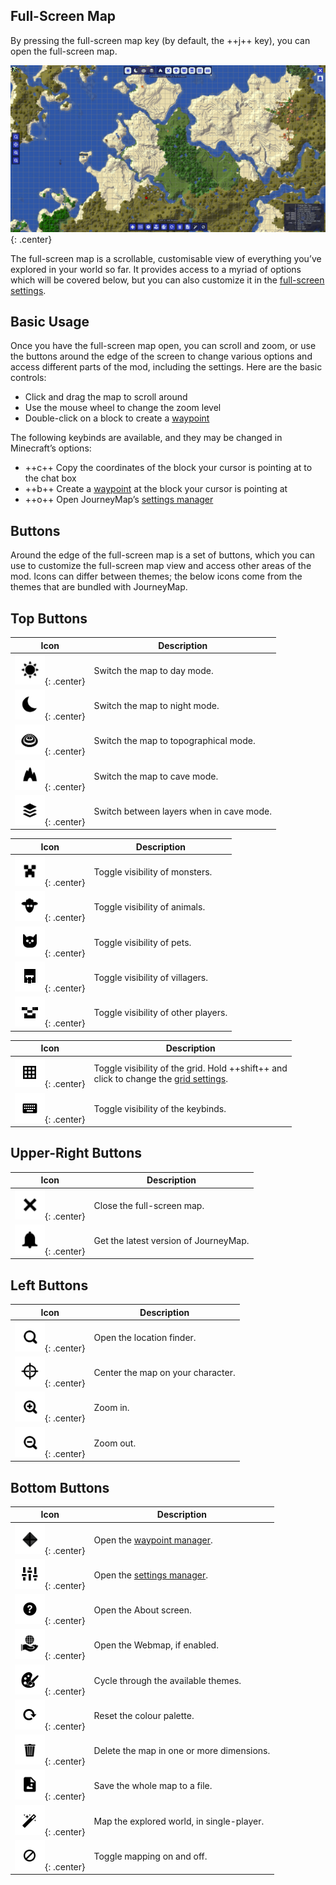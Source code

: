 ## **Full-Screen Map**

By pressing the full-screen map key (by default, the ++j++ key), you can open the full-screen map.

![Full-Screen](../img/full-screen.png){: .center}

The full-screen map is a scrollable, customisable view of everything you’ve explored in your world so far. It provides access to a myriad of options which will be covered below, but you can also customize it in the [full-screen settings](settings/full-screen-map.md).

## **Basic Usage**

Once you have the full-screen map open, you can scroll and zoom, or use the buttons around the edge of the screen to change various options and access different parts of the mod, including the settings. Here are the basic controls:

- Click and drag the map to scroll around
- Use the mouse wheel to change the zoom level
- Double-click on a block to create a [waypoint](waypoints.md)

The following keybinds are available, and they may be changed in Minecraft’s options:

- ++c++ Copy the coordinates of the block your cursor is pointing at to the chat box
- ++b++ Create a [waypoint](waypoints.md) at the block your cursor is pointing at
- ++o++ Open JourneyMap’s [settings manager](settings/overview.md)

## **Buttons**

Around the edge of the full-screen map is a set of buttons, which you can use to customize the full-screen map view and access other areas of the mod. Icons can differ between themes; the below icons come from the themes that are bundled with JourneyMap.

## **Top Buttons**

| Icon                                          | Description                              |
|-----------------------------------------------|------------------------------------------|
| ![Day](../img/icons/day.png){: .center}       | Switch the map to day mode.              |
| ![Night](../img/icons/night.png){: .center}   | Switch the map to night mode.            |
| ![Topo](../img/icons/topo.png){: .center}     | Switch the map to topographical mode.    |
| ![Caves](../img/icons/caves.png){: .center}   | Switch the map to cave mode.             |
| ![Layers](../img/icons/layers.png){: .center} | Switch between layers when in cave mode. |

| Icon                                                | Description                         |
|-----------------------------------------------------|-------------------------------------|
| ![Monsters](../img/icons/monsters.png){: .center}   | Toggle visibility of monsters.      |
| ![Animals](../img/icons/animals.png){: .center}     | Toggle visibility of animals.       |
| ![Pets](../img/icons/pets.png){: .center}           | Toggle visibility of pets.          |
| ![Villagers](../img/icons/villagers.png){: .center} | Toggle visibility of villagers.     |
| ![Players](../img/icons/players.png){: .center}     | Toggle visibility of other players. |

| Icon                                      | Description                                                                                                  |
|-------------------------------------------|--------------------------------------------------------------------------------------------------------------|
| ![Grid](../img/icons/grid.png){: .center} | Toggle visibility of the grid. Hold ++shift++ and <br>click to change the [grid settings](settings/grid.md). |
| ![Keys](../img/icons/keys.png){: .center} | Toggle visibility of the keybinds.                                                                           |

## **Upper-Right Buttons**

| Icon                                        | Description                           |
|---------------------------------------------|---------------------------------------|
| ![Close](../img/icons/close.png){: .center} | Close the full-screen map.            |
| ![Alert](../img/icons/alert.png){: .center} | Get the latest version of JourneyMap. |

## **Left Buttons**

| Icon                                             | Description                       |
|--------------------------------------------------|-----------------------------------|
| ![Search](../img/icons/search.png){: .center}    | Open the location finder.         |
| ![Follow](../img/icons/follow.png){: .center}    | Center the map on your character. |
| ![Zoom-In](../img/icons/zoomin.png){: .center}   | Zoom in.                          |
| ![Zoom-Out](../img/icons/zoomout.png){: .center} | Zoom out.                         |

## **Bottom Buttons**

| Icon                                                | Description                                        |
|-----------------------------------------------------|----------------------------------------------------|
| ![Waypoints](../img/icons/waypoints.png){: .center} | Open the [waypoint manager](settings/waypoint.md). |
| ![Options](../img/icons/options.png){: .center}     | Open the [settings manager](settings/overview.md). |
| ![About](../img/icons/about.png){: .center}         | Open the About screen.                             |
| ![Browser](../img/icons/browser.png){: .center}     | Open the Webmap, if enabled.                       |
| ![Theme](../img/icons/theme.png){: .center}         | Cycle through the available themes.                |
| ![Reset](../img/icons/reset.png){: .center}         | Reset the colour palette.                          |
| ![Delete](../img/icons/delete.png){: .center}       | Delete the map in one or more dimensions.          |
| ![Save](../img/icons/savemap.png){: .center}        | Save the whole map to a file.                      |
| ![Auto-Map](../img/icons/automap.png){: .center}    | Map the explored world, in single-player.          |
| ![Disable](../img/icons/disable.png){: .center}     | Toggle mapping on and off.                         |
